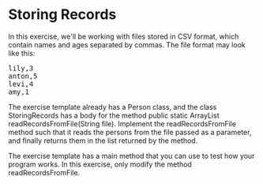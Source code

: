# Storing Records

In this exercise, we'll be working with files stored in CSV format, which contain names and ages separated by commas. The file format may look like this:

<pre>
lily,3
anton,5
levi,4
amy,1
</pre>

The exercise template already has a Person class, and the class StoringRecords has a body for the method public static ArrayList<Person> readRecordsFromFile(String file). Implement the readRecordsFromFile method such that it reads the persons from the file passed as a parameter, and finally returns them in the list returned by the method.

The exercise template has a main method that you can use to test how your program works. In this exercise, only modify the method readRecordsFromFile.

